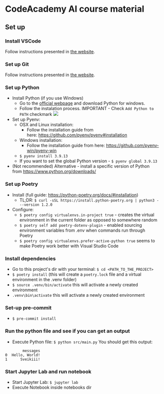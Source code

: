 # CodeAcademy AI course material

## Set up

### Install VSCode
Follow instructions presented in [the website](https://code.visualstudio.com/download).

### Set up Git
Follow instructions presented in [the website](https://git-scm.com/book/en/v2/Getting-Started-Installing-Git).

### Set up Python
* Install Python (if you use Windows)
    * Go to the [official webpage](https://www.python.org/downloads/) and download Python for windows.
    * Follow the instalation process. IMPORTANT - Check `Add Python to PATH` checkmark ![](https://docs.blender.org/manual/en/dev/_images/about_contribute_install_windows_installer.png)
* Set up Pyenv:
   * OSX and Linux installation:
      * Follow the installation guide from here: https://github.com/pyenv/pyenv#installation
   * Windows installation:
      * Follow the installation guide from here: https://github.com/pyenv-win/pyenv-win
   * `$ pyenv install 3.9.13`
   * If you want to set the global Python version - `$ pyenv global 3.9.13`
* (Not recommended) Alternative - install a specific version of Python from https://www.python.org/downloads/

### Set up Poetry
* Install (full guide: https://python-poetry.org/docs/#installation)
    * TL;DR: `$ curl -sSL https://install.python-poetry.org | python3 - --version 1.2.0`
* Configure:
    * `$ poetry config virtualenvs.in-project true` - creates the virtual environment in the current folder as opposed to somewhere random
    * `$ poetry self add poetry-dotenv-plugin` - enabled sourcing environment variables from .env when commands run through Poetry
    * `$ poetry config virtualenvs.prefer-active-python true` seems to make Poetry work better with Visual Studio Code

### Install dependencies
* Go to this project's dir with your terminal: `$ cd <PATH_TO_THE_PROJECT>`
* `$ poetry install` (this will create a `poetry.lock` file and a virtual environment in the .venv folder)
* `$ source .venv/bin/activate` this will activate a newly created environment
* `.venv\bin\activate` this will activate a newly created environment

### Set-up pre-commit
* `$ pre-commit install`

### Run the python file and see if you can get an output
* Execute Python file: `$ python src/main.py`
You should get this output:
```shell
        messages
0  Hello, World!
1      Sveikiii!
```

### Start Jupyter Lab and run notebook
* Start Jupyter Lab: `$ jupyter lab`
* Execute Notebook inside notebooks dir
